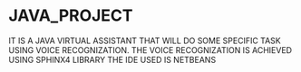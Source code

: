# JAVA_PROJECT
IT IS A JAVA VIRTUAL ASSISTANT THAT WILL DO SOME SPECIFIC TASK USING VOICE RECOGNIZATION.
THE VOICE RECOGNIZATION IS ACHIEVED USING SPHINX4 LIBRARY
THE IDE USED IS NETBEANS

